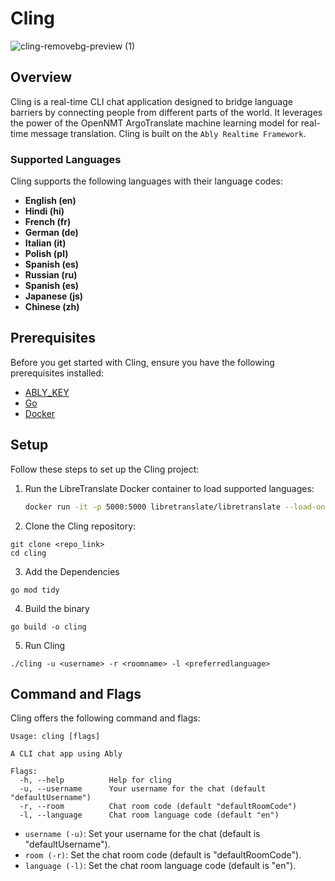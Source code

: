 # Cling 
![cling-removebg-preview (1)](https://github.com/yrs147/cling-ably/assets/98258627/be18c246-db29-4a01-b494-661df2863fdd)



## Overview
Cling is a real-time CLI chat application designed to bridge language barriers by connecting people from different parts of the world. It leverages the power of the OpenNMT ArgoTranslate machine learning model for real-time message translation. Cling is built on the `Ably Realtime Framework`.

### Supported Languages
Cling supports the following languages with their language codes:
- **English (en)**
- **Hindi (hi)**
- **French (fr)**
- **German (de)**
- **Italian (it)**
- **Polish (pl)**
- **Spanish (es)**
-  **Russian (ru)**
-  **Spanish (es)**
-  **Japanese (js)**
-  **Chinese (zh)**

## Prerequisites
Before you get started with Cling, ensure you have the following prerequisites installed:
- [ABLY_KEY](https://ably.com/)
- [Go](https://golang.org/)
- [Docker](https://www.docker.com/get-started)

## Setup
Follow these steps to set up the Cling project:

1. Run the LibreTranslate Docker container to load supported languages:
   ```bash
   docker run -it -p 5000:5000 libretranslate/libretranslate --load-only en,hi,fr,de,it,pl,es,ru
   ```
2. Clone the Cling repository:

```
git clone <repo_link>
cd cling
```
3. Add the Dependencies
```
go mod tidy

```

4. Build the binary
```
go build -o cling
```

5. Run Cling

```
./cling -u <username> -r <roomname> -l <preferredlanguage>

```

## Command and Flags

Cling offers the following command and flags:

```
Usage: cling [flags]

A CLI chat app using Ably

Flags:
  -h, --help          Help for cling
  -u, --username      Your username for the chat (default "defaultUsername")
  -r, --room          Chat room code (default "defaultRoomCode")
  -l, --language      Chat room language code (default "en")

```

- `username (-u)`: Set your username for the chat (default is "defaultUsername").
- `room (-r)`: Set the chat room code (default is "defaultRoomCode").
- `language (-l)`: Set the chat room language code (default is "en").

